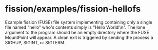 # fission/examples/fission-hellofs

Example fission (FUSE) file system implementing containing only a single file named "hello"
who's contents simply is "Hello World!\n". The lone argument to the program should be an
empty directory where the FUSE MountPoint will appear. A clean exit is triggered by sending
the process a SIGHUP, SIGINT, or SIGTERM.
